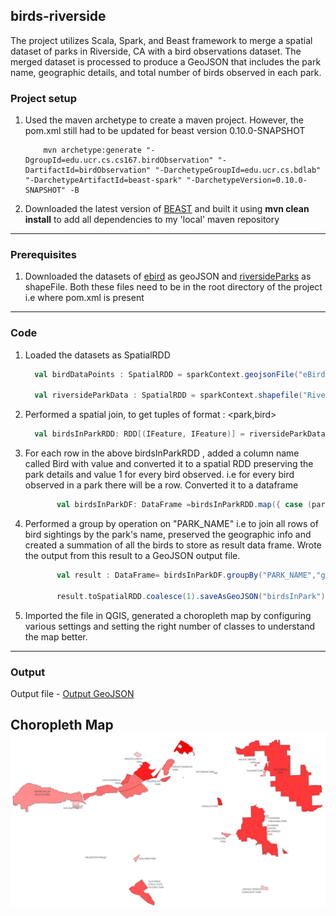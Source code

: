 ## birds-riverside
The project utilizes Scala, Spark, and Beast framework to merge a spatial dataset of parks in Riverside, CA with a bird observations dataset. The merged dataset is processed to produce a GeoJSON that includes the park name, geographic details, and total number of birds observed in each park.


### Project setup
1. Used the maven archetype to create a maven project. However, the pom.xml still had to be updated for beast version 0.10.0-SNAPSHOT

    ```shell
        mvn archetype:generate "-DgroupId=edu.ucr.cs.cs167.birdObservation" "-DartifactId=birdObservation" "-DarchetypeGroupId=edu.ucr.cs.bdlab" "-DarchetypeArtifactId=beast-spark" "-DarchetypeVersion=0.10.0-SNAPSHOT" -B
    ```
        
2. Downloaded the latest version of [BEAST](https://bitbucket.org/bdlabucr/beast/src/master/) and built it using **mvn clean install** to add all dependencies to my 'local' maven repository

---

### Prerequisites
1. Downloaded the datasets of [ebird](https://star.cs.ucr.edu/?eBird#center=33.9460,-117.3995&zoom=13) as geoJSON and [riversideParks](https://star.cs.ucr.edu/?Riverside/Parks#center=33.9068,-117.4399&zoom=12) as shapeFile. Both these files need to be in the root directory of the project i.e where pom.xml is present

---

### Code

1. Loaded the datasets as SpatialRDD

    ```scala
      val birdDataPoints : SpatialRDD = sparkContext.geojsonFile("eBird.geojson")

      val riversideParkData : SpatialRDD = sparkContext.shapefile("Riverside_Parks.zip")
    ```

2. Performed a spatial join, to get tuples of format : <park,bird>

    ```scala
      val birdsInParkRDD: RDD[(IFeature, IFeature)] = riversideParkData.spatialJoin(birdDataPoints)
    ```

3. For each row in the above birdsInParkRDD , added a column name called Bird with value and converted it to a spatial RDD preserving the park details and value 1 for every bird observed. i.e for every bird observed in a park there will be a row. Converted it to a dataframe

     ```scala
            val birdsInParkDF: DataFrame =birdsInParkRDD.map({ case (park, bird) => Feature.append(park, 1, "Bird")}).toDataFrame(sparkSession)
    ```

4. Performed a group by operation on "PARK_NAME" i.e to join all rows of bird sightings by the park's name, preserved the geographic info and created a summation of all the birds to store as result data frame. Wrote the output from this result to a GeoJSON output file.
     ```scala
            val result : DataFrame= birdsInParkDF.groupBy("PARK_NAME","g").sum("Bird").alias("Bird count")

            result.toSpatialRDD.coalesce(1).saveAsGeoJSON("birdsInPark")
    ```

5. Imported the file in QGIS, generated a choropleth map by configuring various settings and setting the right number of classes to understand the map better.
---

### Output
Output file -
[Output GeoJSON](./output.geojson)

Choropleth Map
![Choropleth Map](./choropleth.png)
---
